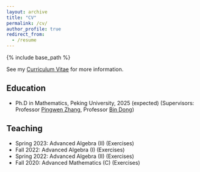 ```yaml
---
layout: archive
title: "CV"
permalink: /cv/
author_profile: true
redirect_from:
  - /resume
---
```


{% include base_path %}

See my [Curriculum Vitae](/files/cv.pdf) for more information.

## Education

* Ph.D in Mathematics, Peking University, 2025 (expected) (Supervisors: Professor [Pingwen Zhang](https://www.math.pku.edu.cn/pzhang/en/), Professor [Bin Dong](http://faculty.bicmr.pku.edu.cn/~dongbin/))

## Teaching

* Spring 2023: Advanced Algebra (II) (Exercises)
* Fall 2022: Advanced Algebra (I) (Exercises)
* Spring 2022: Advanced Algebra (II) (Exercises)
* Fall 2020: Advanced Mathematics (C) (Exercises)
